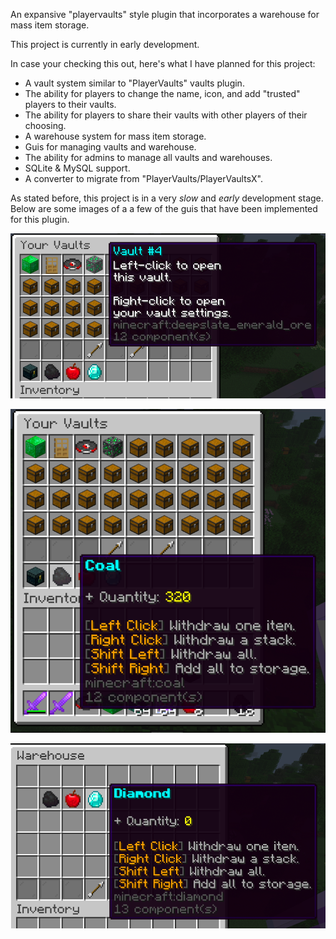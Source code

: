 An expansive "playervaults" style plugin that incorporates a warehouse for mass item storage.

This project is currently in early development.

In case your checking this out, here's
what I have planned for this project:

- A vault system similar to "PlayerVaults" vaults plugin.
- The ability for players to change the name, icon, and add "trusted" players to their vaults.
- The ability for players to share their vaults with other players of their choosing.
- A warehouse system for mass item storage.
- Guis for managing vaults and warehouse.
- The ability for admins to manage all vaults and warehouses.
- SQLite & MySQL support.
- A converter to migrate from "PlayerVaults/PlayerVaultsX".


As stated before, this project is in a very *slow* and
*early* development stage. Below are some images of a
a few of the guis that have been implemented for this plugin.

![yourvaults.png](images/yourvaults.png)



![quickbar.png](images/quickbar.png)



![warehouse.png](images/warehouse.png)